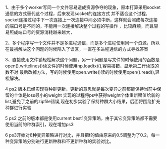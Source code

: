 1、由于多个worker写同一个文件容易造成资源争夺的现象，原本打算采用socket通信的方式替代这个过程，后来发现socket的连接方式
并不适合这个过程，socket连接过程中下一次连接上一次连接中间必须中断，这样就会照成每次连接的端口号是不同的，不能用一次连接解决整个过程的写操作
，比较麻烦，而且容易照成端口号的资源消耗越来越大，

2、多个程序写一个文件并不是多进程通信，而是多个进程使用同一个资源，所以在最初解决这个问题的时候陷入了误区，一直在多进程通信的方式寻找答案

3、直接使用文件锁轻松解决这个问题，另一个问题是写文件的时候使用的函数是open().writelines()读文件的时候使用np.loadtxt(),容易报错，显示第二行读取的数不对
最后改掉方法，写的时候使用open.write()读的时候使用open().read(),轻松解决。

4 ps2 版本已经实现将种群更新，更新的意思就是每次变异之前都能保持当前中保留的个体是loss最小的weight
  实现的过程将ps中获得weight个体重新赋值给新的list,避免了之前的zipfile错误,现在初步实验了保持种群大小结果，后面将围绕扩充种群进行实验
  
5 ps2 之前的版本都是使用current best1变异策略，由于其它变异策略都不需要使用当前的种群索引，现在增加ps3

6 ps3开始对6种变异策略进行对比，并且把f的值由原来的0.5调整为了0.2，每一种变异策略分别进行更新种群和不更新种群的实验对比。


